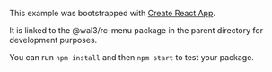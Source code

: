 This example was bootstrapped with [Create React App](https://github.com/facebook/create-react-app).

It is linked to the @wal3/rc-menu package in the parent directory for development purposes.

You can run `npm install` and then `npm start` to test your package.
